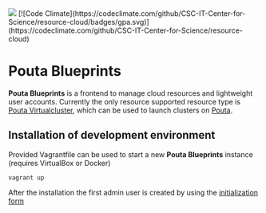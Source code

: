 <img src="https://travis-ci.org/CSC-IT-Center-for-Science/resource-cloud.svg">
[![Code Climate](https://codeclimate.com/github/CSC-IT-Center-for-Science/resource-cloud/badges/gpa.svg)](https://codeclimate.com/github/CSC-IT-Center-for-Science/resource-cloud)

# Pouta Blueprints

**Pouta Blueprints** is a frontend to manage cloud resources and lightweight user
accounts.
Currently the only resource supported resource type is [Pouta
Virtualcluster](https://github.com/CSC-IT-Center-for-Science/pouta-virtualcluster),
which can be used to launch clusters on [Pouta](https://pouta.csc.fi).

## Installation of development environment ##

Provided Vagrantfile can be used to start a new **Pouta Blueprints** instance
(requires VirtualBox or Docker)

    vagrant up

After the installation the first admin user is created by using the
[initialization form](https://localhost:8888/#/initialize)
